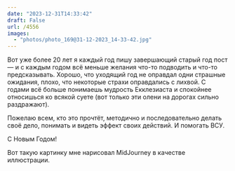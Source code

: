 ```yaml
---
date: "2023-12-31T14:33:42"
draft: False
url: /4556
images:
  - "photos/photo_169@31-12-2023_14-33-42.jpg"
---
```


Вот уже более 20 лет я каждый год пишу завершающий старый год пост — и с каждым годом всё меньше желания что-то подводить и что-то предсказывать. Хорошо, что уходящий год не оправдал одни страшные ожидания, плохо, что некоторые страхи оправдались с лихвой. С годами всё больше понимаешь мудрость Екклезиаста и спокойнее относишься ко всякой суете (вот только эти олени на дорогах сильно раздражают).

Пожелаю всем, кто это прочтёт, методично и последовательно делать своё дело, понимать и видеть эффект своих действий. И помогать ВСУ. 

С Новым Годом!

Вот такую картинку мне нарисовал MidJourney в качестве иллюстрации.
